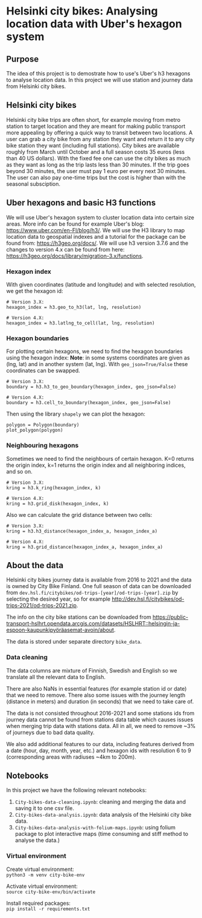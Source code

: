 # Helsinki city bikes: Analysing location data with Uber's hexagon system

## Purpose
The idea of this project is to demostrate how to use's Uber's h3 hexagons to analyse location data. In this project we will use station and journey data from Helsinki city bikes.

## Helsinki city bikes
Helsinki city bike trips are often short, for example moving from metro station to target location and they are meant for making public transport more appealing by offering a quick way to transit between two locations. A user can grab a city bike from any station they want and return it to any city bike station they want (including full stations). City bikes are available roughly from March until October and a full season costs 35 euros (less than 40 US dollars). With the fixed fee one can use the city bikes as much as they want as long as the trip lasts less than 30 minutes. If the trip goes beyond 30 minutes, the user must pay 1 euro per every next 30 minutes. The user can also pay one-time trips but the cost is higher than with the seasonal subsciption.

## Uber hexagons and basic H3 functions
We will use Uber's hexagon system to cluster location data into certain size areas. More info can be found for example Uber's blog: https://www.uber.com/en-FI/blog/h3/. We will use the H3 library to map location data to geospatial indexes and a tutorial for the package can be found from: https://h3geo.org/docs/. We will use h3 version 3.7.6 and the changes to version 4.x can be found from here: https://h3geo.org/docs/library/migration-3.x/functions.

### Hexagon index
With given coordinates (latitude and longitude) and with selected resolution, we get the hexagon id:
```
# Version 3.X:
hexagon_index = h3.geo_to_h3(lat, lng, resolution)

# Version 4.X:
hexagon_index = h3.latlng_to_cell(lat, lng, resolution)
```
### Hexagon boundaries
For plotting certain hexagons, we need to find the hexagon boundaries using the hexagon index:
**Note**: in some systems coordinates are given as (lng, lat) and in another system (lat, lng). With `geo_json=True/False` these coordinates can be swapped.

```
# Version 3.X:
boundary = h3.h3_to_geo_boundary(hexagon_index, geo_json=False)

# Version 4.X:
boundary = h3.cell_to_boundary(hexagon_index, geo_json=False)
```
Then using the library `shapely` we can plot the hexagon:
```
polygon = Polygon(boundary)
plot_polygon(polygon)
```


### Neighbouring hexagons
Sometimes we need to find the neighbours of certain hexagon. K=0 returns the origin index, k=1 returns the origin index and all neighboring indices, and so on.

```
# Version 3.X:
kring = h3.k_ring(hexagon_index, k)

# Version 4.X:
kring = h3.grid_disk(hexagon_index, k)
```

Also we can calculate the grid distance between two cells:

```
# Version 3.X:
kring = h3.h3_distance(hexagon_index_a, hexagon_index_a)

# Version 4.X:
kring = h3.grid_distance(hexagon_index_a, hexagon_index_a)
```



## About the data
Helsinki city bikes journey data is available from 2016 to 2021 and the data is owned by City Bike Finland. One full season of data can be downloaded from `dev.hsl.fi/citybikes/od-trips-[year]/od-trips-[year].zip` by selecting the desired year, so for example http://dev.hsl.fi/citybikes/od-trips-2021/od-trips-2021.zip.

The info on the city bike stations can be downloaded from https://public-transport-hslhrt.opendata.arcgis.com/datasets/HSLHRT::helsingin-ja-espoon-kaupunkipyöräasemat-avoin/about.

The data is stored under separate directory `bike_data`.


### Data cleaning
The data columns are mixture of Finnish, Swedish and English so we translate all the relevant data to English.

There are also NaNs in essential features (for example station id or date) that we need to remove. There also some issues with the journey length (distance in meters) and duration (in seconds) that we need to take care of.

The data is not consisted throughout 2016-2021 and some stations ids from journey data cannot be found from stations data table which causes issues when merging trip data with stations data. All in all, we need to remove ~3% of journeys due to bad data quality.

We also add additional features to our data, including features derived from a date (hour, day, month, year, etc.) and hexagon ids with resolution 6 to 9 (corresponding areas with radiuses ~4km to 200m).

## Notebooks
In this project we have the following relevant notebooks:
1. `City-bikes-data-cleaning.ipynb`: cleaning and merging the data and saving it to one csv file.
2. `City-bikes-data-analysis.ipynb`: data analysis of the Helsinki city bike data.
3. `City-bikes-data-analysis-with-folium-maps.ipynb`: using folium package to plot interactive maps (time consuming and stiff method to analyse the data.)

### Virtual environment
Create virtual environment:\
`python3 -m venv city-bike-env`

Activate virtual environment:\
`source city-bike-env/bin/activate`

Install required packages:\
`pip install -r requirements.txt`

